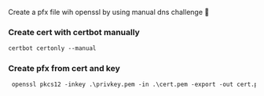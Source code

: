 Create a pfx file wih openssl by using manual dns challenge 🔑

### Create cert with certbot manually

```ps
certbot certonly --manual
```

### Create pfx from cert and key

```ps
 openssl pkcs12 -inkey .\privkey.pem -in .\cert.pem -export -out cert.pfx
```